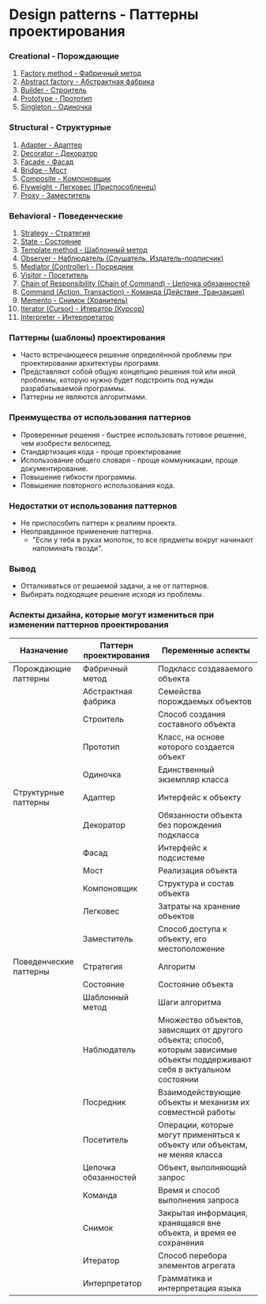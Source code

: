 ﻿# Design patterns - Паттерны проектирования

### Creational - Порождающие 
1. [Factory method - Фабричный метод](./FactoryMethod/FactoryMethod.md)
2. [Abstract factory - Абстрактная фабрика](./AbstractFactory/AbstractFactory.md)
3. [Builder - Строитель](./Builder/Builder.md)
4. [Prototype - Прототип](./Prototype/Prototype.md)
5. [Singleton - Одиночка](./Singleton/Singleton.md)

### Structural - Структурные
1. [Adapter - Адаптер](./Adapter/Adapter.md)
2. [Decorator - Декоратор](./Decorator/Decorator.md)
3. [Facade - Фасад](./Facade/Facade.md)
4. [Bridge - Мост](./Bridge/Bridge.md)
5. [Composite - Компоновщик](./Composite/Composite.md)
6. [Flyweight - Легковес (Приспособленец)](./Flyweight/Flyweight.md)
7. [Proxy - Заместитель](./Proxy/Proxy.md)

### Behavioral - Поведенческие
1. [Strategy - Стратегия](./Strategy/Strategy.md)
2. [State - Состояние](./State/State.md)
3. [Template method - Шаблонный метод](./TemplateMethod/TemplateMethod.md)
4. [Observer - Наблюдатель (Слушатель, Издатель-подписчик)](./Observer/Observer.md)
5. [Mediator (Controller) - Посредник](./Mediator/Mediator.md)
6. [Visitor - Посетитель](./Visitor/Visitor.md)
7. [Chain of Responsibility (Chain of Command) - Цепочка обязанностей](./ChainOfResponsibility/ChainOfResponsibility.md)
8. [Command (Action, Transaction) - Команда (Действие, Транзакция)](./Command/Command.md)
9. [Memento - Снимок (Хранитель)](./Memento/Memento.md)
10. [Iterator (Cursor) - Итератор (Курсор)](./Iterator/Iterator.md)
11. [Interpreter - Интерпретатор](./Interpreter/Interpreter.md)

### Паттерны (шаблоны) проектирования
* Часто встречающееся решение определённой проблемы при проектировании архитектуры программ.
* Представляют собой общую концепцию решения той или иной проблемы, которую нужно будет подстроить под нужды разрабатываемой программы.
* Паттерны не являются алгоритмами.

### Преимущества от использования паттернов
* Проверенные решения - быстрее использовать готовое решение, чем изобрести велосипед.
* Стандартизация кода - проще проектирование
* Использование общего словаря - проще коммуникации, проще документирование.
* Повышение гибкости программы.
* Повышение повторного использования кода.

### Недостатки от использования паттернов
* Не приспособить паттерн к реалиям проекта.
* Неоправданное применение паттерна.
  * "Если у тебя в руках молоток, то все предметы вокруг начинают напоминать гвозди".

### Вывод
* Отталкиваться от решаемой задачи, а не от паттернов.
* Выбирать подходящее решение исходя из проблемы.

### Аспекты дизайна, которые могут измениться при изменении паттернов проектирования
| Назначение             | Паттерн проектирования | Переменные аспекты                                                                                                           |
|------------------------|------------------------|------------------------------------------------------------------------------------------------------------------------------|
| Порождающие паттерны   | Фабричный метод        | Подкласс создаваемого объекта                                                                                                |
|                        | Абстрактная фабрика    | Семейства порождаемых объектов                                                                                               |
|                        | Строитель              | Способ создания составного объекта                                                                                           |
|                        | Прототип               | Класс, на основе которого создается объект                                                                                   |
|                        | Одиночка               | Единственный экземпляр класса                                                                                                |
| Структурные паттерны   | Адаптер                | Интерфейс к объекту                                                                                                          |
|                        | Декоратор              | Обязанности объекта без порождения подкласса                                                                                 |
|                        | Фасад                  | Интерфейс к подсистеме                                                                                                       |
|                        | Мост                   | Реализация объекта                                                                                                           |
|                        | Компоновщик            | Структура и состав объекта                                                                                                   |
|                        | Легковес               | Затраты на хранение объектов                                                                                                 |
|                        | Заместитель            | Способ доступа к объекту, его местоположение                                                                                 |
| Поведенческие паттерны | Стратегия              | Алгоритм                                                                                                                     |
|                        | Состояние              | Состояние объекта                                                                                                            |
|                        | Шаблонный метод        | Шаги алгоритма                                                                                                               |
|                        | Наблюдатель            | Множество объектов, зависящих от другого объекта; способ, которым зависимые объекты поддерживают себя в актуальном состоянии |
|                        | Посредник              | Взаимодействующие объекты и механизм их совместной работы                                                                    |
|                        | Посетитель             | Операции, которые могут применяться к объекту или объектам, не меняя класса                                                  |
|                        | Цепочка обязанностей   | Объект, выполняющий запрос                                                                                                   |
|                        | Команда                | Время и способ выполнения запроса                                                                                            |
|                        | Снимок                 | Закрытая информация, хранящаяся вне объекта, и время ее сохранения                                                           |
|                        | Итератор               | Способ перебора элементов агрегата                                                                                           |
|                        | Интерпретатор          | Грамматика и интерпретация языка                                                                                             |
